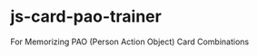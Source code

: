 js-card-pao-trainer
===================

For Memorizing PAO (Person Action Object) Card Combinations
